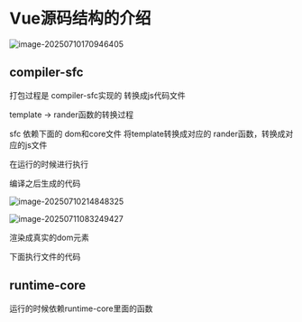 # Vue源码结构的介绍

![image-20250710170946405](C:\Users\Lenovo\AppData\Roaming\Typora\typora-user-images\image-20250710170946405.png)

## compiler-sfc

打包过程是 compiler-sfc实现的 转换成js代码文件

template -> rander函数的转换过程

sfc 依赖下面的 dom和core文件 将template转换成对应的 rander函数，转换成对应的js文件

在运行的时候进行执行

编译之后生成的代码

![image-20250710214848325](C:\Users\Lenovo\AppData\Roaming\Typora\typora-user-images\image-20250710214848325.png) 

![image-20250711083249427](C:\Users\Lenovo\AppData\Roaming\Typora\typora-user-images\image-20250711083249427.png)

渲染成真实的dom元素

下面执行文件的代码

## runtime-core

运行的时候依赖runtime-core里面的函数











